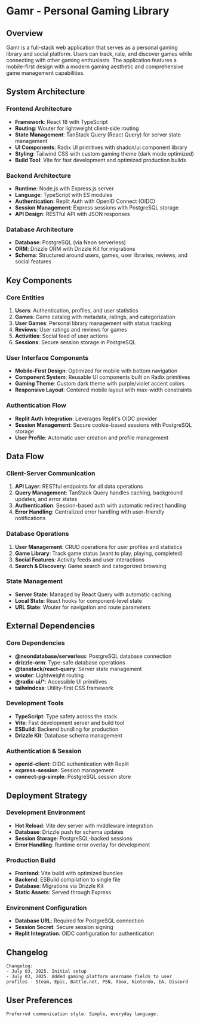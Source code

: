 # Gamr - Personal Gaming Library

## Overview

Gamr is a full-stack web application that serves as a personal gaming library and social platform. Users can track, rate, and discover games while connecting with other gaming enthusiasts. The application features a mobile-first design with a modern gaming aesthetic and comprehensive game management capabilities.

## System Architecture

### Frontend Architecture
- **Framework**: React 18 with TypeScript
- **Routing**: Wouter for lightweight client-side routing
- **State Management**: TanStack Query (React Query) for server state management
- **UI Components**: Radix UI primitives with shadcn/ui component library
- **Styling**: Tailwind CSS with custom gaming theme (dark mode optimized)
- **Build Tool**: Vite for fast development and optimized production builds

### Backend Architecture
- **Runtime**: Node.js with Express.js server
- **Language**: TypeScript with ES modules
- **Authentication**: Replit Auth with OpenID Connect (OIDC)
- **Session Management**: Express sessions with PostgreSQL storage
- **API Design**: RESTful API with JSON responses

### Database Architecture
- **Database**: PostgreSQL (via Neon serverless)
- **ORM**: Drizzle ORM with Drizzle Kit for migrations
- **Schema**: Structured around users, games, user libraries, reviews, and social features

## Key Components

### Core Entities
1. **Users**: Authentication, profiles, and user statistics
2. **Games**: Game catalog with metadata, ratings, and categorization
3. **User Games**: Personal library management with status tracking
4. **Reviews**: User ratings and reviews for games
5. **Activities**: Social feed of user actions
6. **Sessions**: Secure session storage in PostgreSQL

### User Interface Components
- **Mobile-First Design**: Optimized for mobile with bottom navigation
- **Component System**: Reusable UI components built on Radix primitives
- **Gaming Theme**: Custom dark theme with purple/violet accent colors
- **Responsive Layout**: Centered mobile layout with max-width constraints

### Authentication Flow
- **Replit Auth Integration**: Leverages Replit's OIDC provider
- **Session Management**: Secure cookie-based sessions with PostgreSQL storage
- **User Profile**: Automatic user creation and profile management

## Data Flow

### Client-Server Communication
1. **API Layer**: RESTful endpoints for all data operations
2. **Query Management**: TanStack Query handles caching, background updates, and error states
3. **Authentication**: Session-based auth with automatic redirect handling
4. **Error Handling**: Centralized error handling with user-friendly notifications

### Database Operations
1. **User Management**: CRUD operations for user profiles and statistics
2. **Game Library**: Track game status (want to play, playing, completed)
3. **Social Features**: Activity feeds and user interactions
4. **Search & Discovery**: Game search and categorized browsing

### State Management
- **Server State**: Managed by React Query with automatic caching
- **Local State**: React hooks for component-level state
- **URL State**: Wouter for navigation and route parameters

## External Dependencies

### Core Dependencies
- **@neondatabase/serverless**: PostgreSQL database connection
- **drizzle-orm**: Type-safe database operations
- **@tanstack/react-query**: Server state management
- **wouter**: Lightweight routing
- **@radix-ui/***: Accessible UI primitives
- **tailwindcss**: Utility-first CSS framework

### Development Tools
- **TypeScript**: Type safety across the stack
- **Vite**: Fast development server and build tool
- **ESBuild**: Backend bundling for production
- **Drizzle Kit**: Database schema management

### Authentication & Session
- **openid-client**: OIDC authentication with Replit
- **express-session**: Session management
- **connect-pg-simple**: PostgreSQL session store

## Deployment Strategy

### Development Environment
- **Hot Reload**: Vite dev server with middleware integration
- **Database**: Drizzle push for schema updates
- **Session Storage**: PostgreSQL-backed sessions
- **Error Handling**: Runtime error overlay for development

### Production Build
- **Frontend**: Vite build with optimized bundles
- **Backend**: ESBuild compilation to single file
- **Database**: Migrations via Drizzle Kit
- **Static Assets**: Served through Express

### Environment Configuration
- **Database URL**: Required for PostgreSQL connection
- **Session Secret**: Secure session signing
- **Replit Integration**: OIDC configuration for authentication

## Changelog

```
Changelog:
- July 03, 2025. Initial setup
- July 03, 2025. Added gaming platform username fields to user profiles - Steam, Epic, Battle.net, PSN, Xbox, Nintendo, EA, Discord
```

## User Preferences

```
Preferred communication style: Simple, everyday language.
```
